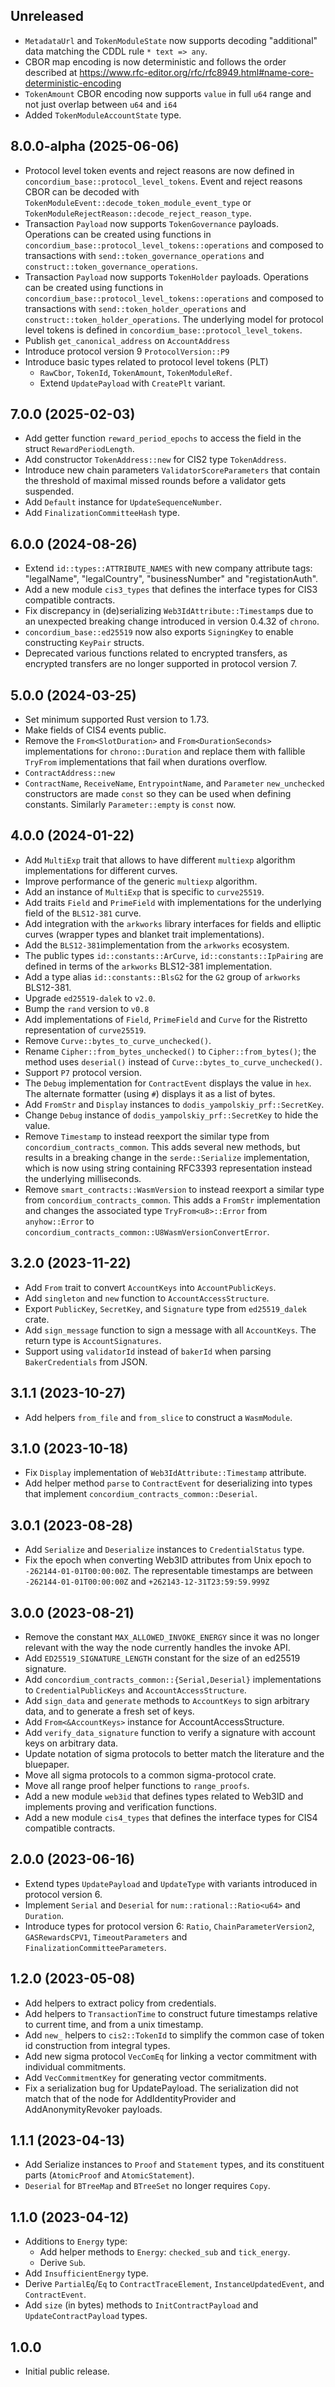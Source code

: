 ## Unreleased

- `MetadataUrl` and `TokenModuleState` now supports decoding "additional" data matching the CDDL rule `* text => any`.
- CBOR map encoding is now deterministic and follows the order described at <https://www.rfc-editor.org/rfc/rfc8949.html#name-core-deterministic-encoding>
- `TokenAmount` CBOR encoding now supports `value` in full `u64` range and not just overlap between `u64` and `i64`
- Added `TokenModuleAccountState` type.

## 8.0.0-alpha (2025-06-06)

- Protocol level token events and reject reasons are now defined in `concordium_base::protocol_level_tokens`.
  Event and reject reasons CBOR can be decoded with `TokenModuleEvent::decode_token_module_event_type` or
  `TokenModuleRejectReason::decode_reject_reason_type`.
- Transaction `Payload` now supports `TokenGovernance` payloads.
  Operations can be created using functions in `concordium_base::protocol_level_tokens::operations`
  and composed to transactions with `send::token_governance_operations` and `construct::token_governance_operations`.
- Transaction `Payload` now supports `TokenHolder` payloads.
  Operations can be created using functions in `concordium_base::protocol_level_tokens::operations`
  and composed to transactions with `send::token_holder_operations` and `construct::token_holder_operations`.
  The underlying model for protocol level tokens is defined in `concordium_base::protocol_level_tokens`.
- Publish `get_canonical_address` on `AccountAddress`
- Introduce protocol version 9 `ProtocolVersion::P9`
- Introduce basic types related to protocol level tokens (PLT)
  - `RawCbor`, `TokenId`, `TokenAmount`, `TokenModuleRef`.
  - Extend `UpdatePayload` with `CreatePlt` variant.

## 7.0.0 (2025-02-03)

- Add getter function `reward_period_epochs` to access the field in the struct `RewardPeriodLength`.
- Add constructor `TokenAddress::new` for CIS2 type `TokenAddress`.
- Introduce new chain parameters `ValidatorScoreParameters` that contain the
  threshold of maximal missed rounds before a validator gets suspended.
- Add `Default` instance for `UpdateSequenceNumber`.
- Add `FinalizationCommitteeHash` type.

## 6.0.0 (2024-08-26)

- Extend `id::types::ATTRIBUTE_NAMES` with new company attribute tags: "legalName", "legalCountry", "businessNumber" and "registationAuth".
- Add a new module `cis3_types` that defines the interface types for CIS3
  compatible contracts.
- Fix discrepancy in (de)serializing `Web3IdAttribute::Timestamp`s due to an unexpected breaking change introduced in version 0.4.32 of `chrono`.
- `concordium_base::ed25519` now also exports `SigningKey` to enable constructing `KeyPair` structs.
- Deprecated various functions related to encrypted transfers, as encrypted transfers are no longer supported in protocol version 7.

## 5.0.0 (2024-03-25)

- Set minimum supported Rust version to 1.73.
- Make fields of CIS4 events public.
- Remove the `From<SlotDuration>` and `From<DurationSeconds>` implementations
  for `chrono::Duration` and replace them with fallible `TryFrom`
  implementations that fail when durations overflow.
- `ContractAddress::new`
- `ContractName`, `ReceiveName`, `EntrypointName`, and `Parameter`
  `new_unchecked` constructors are made `const` so they can be used when
  defining constants. Similarly `Parameter::empty` is `const` now.

## 4.0.0 (2024-01-22)

- Add `MultiExp` trait that allows to have different `multiexp` algorithm implementations for different curves.
- Improve performance of the generic `multiexp` algorithm.
- Add an instance of `MultiExp` that is specific to `curve25519`.
- Add traits `Field` and `PrimeField` with implementations for the underlying field of the `BLS12-381` curve.
- Add integration with the `arkworks` library interfaces for fields and elliptic curves (wrapper types and blanket trait implementations).
- Add the `BLS12-381`implementation from the `arkworks` ecosystem.
- The public types `id::constants::ArCurve`, `id::constants::IpPairing` are defined in terms of the `arkworks` BLS12-381 implementation.
- Add a type alias `id::constants::BlsG2` for the `G2` group of `arkworks` BLS12-381.
- Upgrade `ed25519-dalek` to `v2.0`.
- Bump the `rand` version to `v0.8`
- Add implementations of `Field`, `PrimeField` and `Curve` for the Ristretto representation of `curve25519`.
- Remove `Curve::bytes_to_curve_unchecked()`.
- Rename `Cipher::from_bytes_unchecked()` to `Cipher::from_bytes()`; the method uses `deserial()` instead of `Curve::bytes_to_curve_unchecked()`.
- Support `P7` protocol version.
- The `Debug` implementation for `ContractEvent` displays the value in `hex`.
  The alternate formatter (using `#`) displays it as a list of bytes.
- Add `FromStr` and `Display` instances to `dodis_yampolskiy_prf::SecretKey`.
- Change `Debug` instance of `dodis_yampolskiy_prf::SecretKey` to hide the value.
- Remove `Timestamp` to instead reexport the similar type from `concordium_contracts_common`.
  This adds several new methods, but results in a breaking change in the `serde::Serialize` implementation, which is now using string containing RFC3393 representation instead the underlying milliseconds.
- Remove `smart_contracts::WasmVersion` to instead reexport a similar type from `concordium_contracts_common`.
  This adds a `FromStr` implementation and changes the associated type `TryFrom<u8>::Error` from `anyhow::Error` to `concordium_contracts_common::U8WasmVersionConvertError`.

## 3.2.0 (2023-11-22)

- Add `From` trait to convert `AccountKeys` into `AccountPublicKeys`.
- Add `singleton` and `new` function to `AccountAccessStructure`.
- Export `PublicKey`, `SecretKey`, and `Signature` type from `ed25519_dalek` crate.
- Add `sign_message` function to sign a message with all `AccountKeys`. The return type is `AccountSignatures`.
- Support using `validatorId` instead of `bakerId` when parsing
  `BakerCredentials` from JSON.

## 3.1.1 (2023-10-27)

- Add helpers `from_file` and `from_slice` to construct a `WasmModule`.

## 3.1.0 (2023-10-18)

- Fix `Display` implementation of `Web3IdAttribute::Timestamp` attribute.
- Add helper method `parse` to `ContractEvent` for deserializing into types that implement `concordium_contracts_common::Deserial`.

## 3.0.1 (2023-08-28)

- Add `Serialize` and `Deserialize` instances to `CredentialStatus` type.
- Fix the epoch when converting Web3ID attributes from Unix epoch to `-262144-01-01T00:00:00Z`.
  The representable timestamps are between `-262144-01-01T00:00:00Z` and
  `+262143-12-31T23:59:59.999Z`


## 3.0.0 (2023-08-21)

- Remove the constant `MAX_ALLOWED_INVOKE_ENERGY` since it was no longer
  relevant with the way the node currently handles the invoke API.
- Add `ED25519_SIGNATURE_LENGTH` constant for the size of an ed25519 signature.
- Add `concordium_contracts_common::{Serial,Deserial}` implementations to
  `CredentialPublicKeys` and `AccountAccessStructure`.
- Add `sign_data` and `generate` methods to `AccountKeys` to sign arbitrary
  data, and to generate a fresh set of keys.
- Add `From<&AccountKeys>` instance for AccountAccessStructure.
- Add `verify_data_signature` function to verify a signature with account keys
  on arbitrary data.
- Update notation of sigma protocols to better match the literature and the bluepaper.
- Move all sigma protocols to a common sigma-protocol crate.
- Move all range proof helper functions to `range_proofs`.
- Add a new module `web3id` that defines types related to Web3ID and implements
  proving and verification functions.
- Add a new module `cis4_types` that defines the interface types for CIS4
  compatible contracts.

## 2.0.0 (2023-06-16)

- Extend types `UpdatePayload` and `UpdateType` with variants introduced in protocol version 6.
- Implement `Serial` and `Deserial` for `num::rational::Ratio<u64>` and `Duration`.
- Introduce types for protocol version 6: `Ratio`, `ChainParameterVersion2`, `GASRewardsCPV1`, `TimeoutParameters` and `FinalizationCommitteeParameters`.

## 1.2.0 (2023-05-08)

- Add helpers to extract policy from credentials.
- Add helpers to `TransactionTime` to construct future timestamps relative to
  current time, and from a unix timestamp.
- Add `new_` helpers to `cis2::TokenId` to simplify the common case of token id
  construction from integral types.
- Add new sigma protocol `VecComEq` for linking a vector commitment with individual commitments.
- Add `VecCommitmentKey` for generating vector commitments.
- Fix a serialization bug for UpdatePayload. The serialization did not match
  that of the node for AddIdentityProvider and AddAnonymityRevoker payloads.

## 1.1.1 (2023-04-13)

- Add Serialize instances to `Proof` and `Statement` types, and its constituent
  parts (`AtomicProof` and `AtomicStatement`).
- `Deserial` for `BTreeMap` and `BTreeSet` no longer requires `Copy`.

## 1.1.0 (2023-04-12)

- Additions to `Energy` type:
  - Add helper methods to `Energy`: `checked_sub` and `tick_energy`.
  - Derive `Sub`.
- Add `InsufficientEnergy` type.
- Derive `PartialEq`/`Eq` to `ContractTraceElement`, `InstanceUpdatedEvent`, and `ContractEvent`.
- Add `size` (in bytes) methods to `InitContractPayload` and `UpdateContractPayload` types.

## 1.0.0

- Initial public release.

